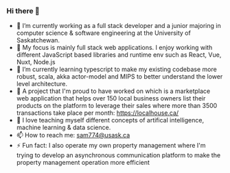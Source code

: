 ### Hi there 👋

<!--
**sadiamith/sadiamith** is a ✨ _special_ ✨ repository because its `README.md` (this file) appears on your GitHub profile.

Here are some ideas to get you started:

- 🔭 I’m currently working on ...
- 🌱 I’m currently learning ...
- 👯 I’m looking to collaborate on ...
- 🤔 I’m looking for help with ...
- 💬 Ask me about ...
- 📫 How to reach me: ...
- 😄 Pronouns: ...
- ⚡ Fun fact: ...
-->
- 🔭 I’m currently working as a full stack developer and a junior majoring in computer science & software engineering at the University of Saskatchewan. 
- 🗻 My focus is mainly full stack web applications. I enjoy working with different JavaScript based libraries and runtime env such as React, Vue, Nuxt, Node.js 
- 🌱 I’m currently learning typescript to make my existing codebase more robust, scala, akka actor-model and MIPS to better understand the lower level architecture.  
- 🦚 A project that I'm proud to have worked on which is a marketplace web application that helps over 150 local business owners list their products on the
platform to leverage their sales where more than 3500 transactions take place per month: https://localhouse.ca/
- 🏓 I love teaching myself different concepts of artifical intelligence, machine learning & data science. 
- 📫 How to reach me: sam774@usask.ca
- ⚡ Fun fact: I also operate my own property management where I'm trying to develop an asynchronous communication platform to make the property management operation more efficient

